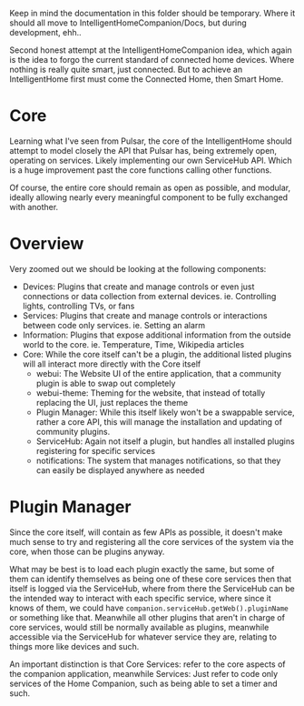 Keep in mind the documentation in this folder should be temporary. Where it should all move to IntelligentHomeCompanion/Docs, but during development, ehh..


Second honest attempt at the IntelligentHomeCompanion idea, which again is the idea to forgo the current standard of connected home devices. Where nothing is really quite smart, just connected.
But to achieve an IntelligentHome first must come the Connected Home, then Smart Home.


# Core

Learning what I've seen from Pulsar, the core of the IntelligentHome should attempt to model closely the API that Pulsar has, being extremely open, operating on services. Likely implementing our own ServiceHub API.
Which is a huge improvement past the core functions calling other functions.

Of course, the entire core should remain as open as possible, and modular, ideally allowing nearly every meaningful component to be fully exchanged with another.

# Overview

Very zoomed out we should be looking at the following components:

  * Devices: Plugins that create and manage controls or even just connections or data collection from external devices. ie. Controlling lights, controlling TVs, or fans
  * Services: Plugins that create and manage controls or interactions between code only services. ie. Setting an alarm
  * Information: Plugins that expose additional information from the outside world to the core. ie. Temperature, Time, Wikipedia articles
  * Core: While the core itself can't be a plugin, the additional listed plugins will all interact more directly with the Core itself
    - webui: The Website UI of the entire application, that a community plugin is able to swap out completely
    - webui-theme: Theming for the website, that instead of totally replacing the UI, just replaces the theme
    - Plugin Manager: While this itself likely won't be a swappable service, rather a core API, this will manage the installation and updating of community plugins.
    - ServiceHub: Again not itself a plugin, but handles all installed plugins registering for specific services
    - notifications: The system that manages notifications, so that they can easily be displayed anywhere as needed

# Plugin Manager

Since the core itself, will contain as few APIs as possible, it doesn't make much sense to try and registering all the core services of the system via the core, when those can be plugins anyway.

What may be best is to load each plugin exactly the same, but some of them can identify themselves as being one of these core services then that itself is logged via the ServiceHub, where from there the ServiceHub can be the intended way to interact with each specific service, where since it knows of them, we could have `companion.serviceHub.getWeb().pluginName` or something like that. Meanwhile all other plugins that aren't in charge of core services, would still be normally available as plugins, meanwhile accessible via the ServiceHub for whatever service they are, relating to things more like devices and such.

An important distinction is that Core Services: refer to the core aspects of the companion application, meanwhile Services: Just refer to code only services of the Home Companion, such as being able to set a timer and such.
